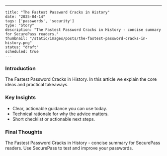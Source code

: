 ---
    title: "The Fastest Password Cracks in History"
    date: "2025-04-14"
    tags: ['passwords', 'security']
    type: "Story"
    description: "The Fastest Password Cracks in History - concise summary for SecurePass readers."
    thumbnail: "/static/images/posts/the-fastest-password-cracks-in-history.png"
    status: "draft"
    scheduled: true
    ---

### Introduction
The Fastest Password Cracks in History. In this article we explain the core ideas and practical takeaways.

### Key Insights
- Clear, actionable guidance you can use today.
- Technical rationale for why the advice matters.
- Short checklist or actionable next steps.

### Final Thoughts
The Fastest Password Cracks in History - concise summary for SecurePass readers. Use SecurePass to test and improve your passwords.
